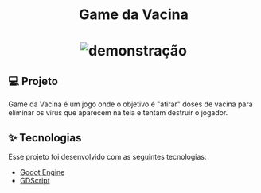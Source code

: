 <h1 align="center">Game da Vacina</h1>

<h1 align="center">
  <img src="/img/demonstration.gif" alt="demonstração"/>
</h1>

## 💻 Projeto

Game da Vacina é um jogo onde o objetivo é "atirar" doses de vacina para eliminar os vírus que aparecem na tela e tentam destruir o jogador.

## ✨ Tecnologias

Esse projeto foi desenvolvido com as seguintes tecnologias:

- [Godot Engine](https://godotengine.org/)
- [GDScript](https://docs.godotengine.org/en/stable/getting_started/scripting/gdscript/gdscript_basics.html)
